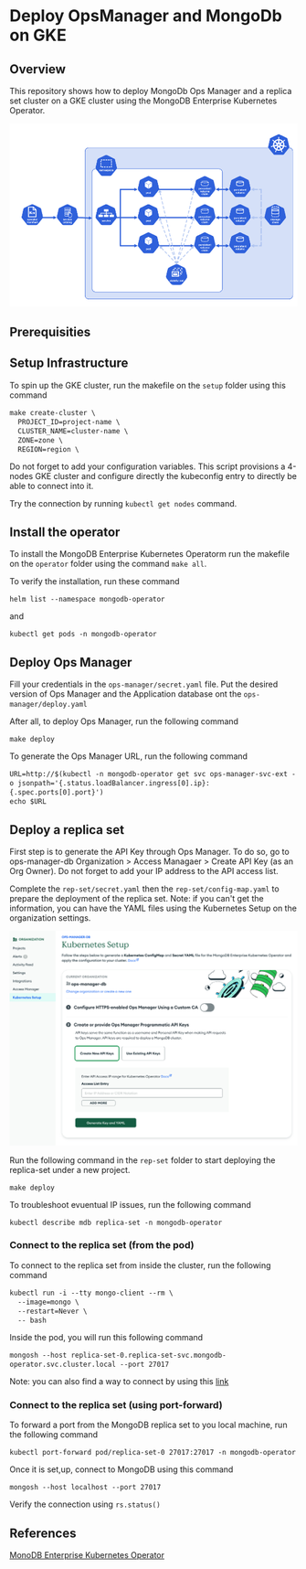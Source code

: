 # Deploy OpsManager and MongoDb on GKE 

## Overview

This repository shows how to deploy MongoDb Ops Manager and a replica set cluster on a GKE cluster using the MongoDB Enterprise Kubernetes Operator.

![Alt text](/images/mongodb-operator-img.png)

## Prerequisities

## Setup Infrastructure

To spin up the GKE cluster, run the makefile on the `setup` folder using this command 

```
make create-cluster \
  PROJECT_ID=project-name \
  CLUSTER_NAME=cluster-name \
  ZONE=zone \
  REGION=region \
```

Do not forget to add your configuration variables. 
This script provisions a 4-nodes GKE cluster and configure directly the kubeconfig entry to directly be able to connect into it.

Try the connection by running ``kubectl get nodes`` command. 

## Install the operator

To install the MongoDB Enterprise Kubernetes Operatorm run the makefile on the ``operator`` folder using the command ``make all``.

To verify the installation, run these command

```
helm list --namespace mongodb-operator
```
and

```
kubectl get pods -n mongodb-operator
```

## Deploy Ops Manager

Fill your credentials in the ``ops-manager/secret.yaml`` file.
Put the desired version of Ops Manager and the Application database ont the ``ops-manager/deploy.yaml`` 

After all, to deploy Ops Manager, run the following command 

```
make deploy
```

To generate the Ops Manager URL, run the following command
```
URL=http://$(kubectl -n mongodb-operator get svc ops-manager-svc-ext -o jsonpath='{.status.loadBalancer.ingress[0].ip}:{.spec.ports[0].port}')
echo $URL
```

## Deploy a replica set

First step is to generate the API Key through Ops Manager. To do so, go to ops-manager-db Organization > Access Managaer > Create API Key (as an Org Owner). Do not forget to add your IP address to the API access list. 

Complete the ``rep-set/secret.yaml`` then the ``rep-set/config-map.yaml`` to prepare the deployment of the replica set. 
Note: if you can't get the information, you can have the YAML files using the Kubernetes Setup on the organization settings.

![Alt text](/images/kubernetes-setup.png)

Run the following command in the ``rep-set`` folder to start deploying the replica-set under a new project.
```
make deploy
```

To troubleshoot evuentual IP issues, run the following command
```
kubectl describe mdb replica-set -n mongodb-operator 
```

### Connect to the replica set (from the pod)

To connect to the replica set from inside the cluster, run the following command
```
kubectl run -i --tty mongo-client --rm \
  --image=mongo \
  --restart=Never \
  -- bash
```

Inside the pod, you will run this following command
```
mongosh --host replica-set-0.replica-set-svc.mongodb-operator.svc.cluster.local --port 27017
```

Note: you can also find a way to connect by using this [link](https://www.mongodb.com/docs/ops-manager/v8.0/tutorial/connect-to-mongodb/)

### Connect to the replica set (using port-forward)

To forward a port from the MongoDB replica set to you local machine, run the following command
```
kubectl port-forward pod/replica-set-0 27017:27017 -n mongodb-operator

```

Once it is set,up, connect to MongoDB using this command 
```
mongosh --host localhost --port 27017
```

Verify the connection using ``rs.status()``

## References

[MonoDB Enterprise Kubernetes Operator](https://www.mongodb.com/docs/kubernetes-operator/current/)
